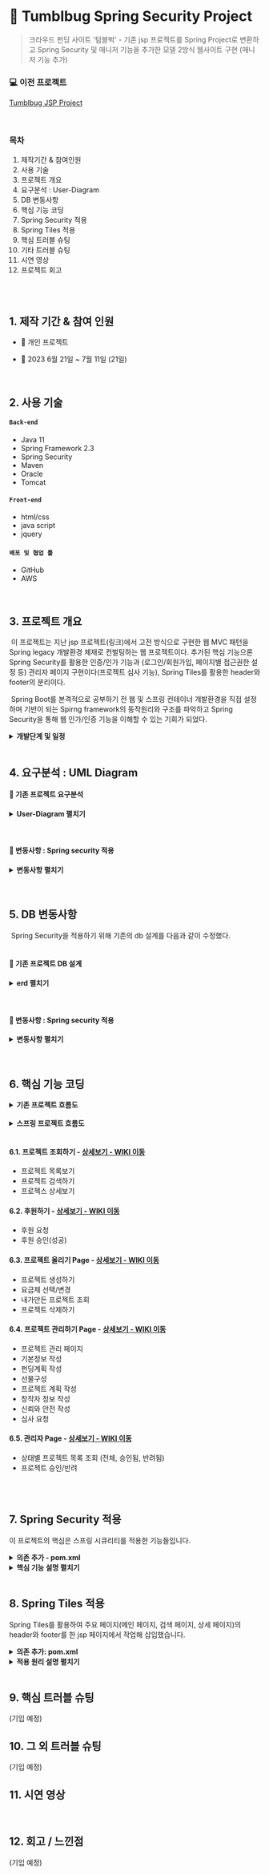 # :pushpin: Tumblbug Spring Security Project
> 크라우드 펀딩 사이트 '텀블벅' - 기존 jsp 프로젝트를 Spring Project로 변환하고 Spring Security 및 매니저 기능을 추가한 모델 2방식 웹사이트 구현 (매니저 기능 추가)  </br>

### 💻 이전 프로젝트 

[Tumblbug JSP Project](https://github.com/Vida0822/Tumblbug_JSP_Project)

<br>


### 목차

1. 제작기간 & 참여인원  <br>
2. 사용 기술  <br>
3. 프로젝트 개요<br>
4. 요구분석 : User-Diagram  <br>
5. DB 변동사항 <br>
6. 핵심 기능 코딩   <br>
7. Spring Security 적용    <br>
8. Spring Tiles 적용  <br>
9. 핵심 트러블 슈팅  <br>
10. 기타 트러블 슈팅  <br>
11. 시연 영상 <br>
12. 프로젝트 회고 <br>

</br></br>



## 1. 제작 기간 & 참여 인원
- 👩 개인 프로젝트 <br>

- 📆 2023 6월 21일 ~ 7월 11일 (21일)  <br>

</br>

## 2. 사용 기술
#### `Back-end`
  - Java 11
  - Spring Framework 2.3
  - Spring Security
  - Maven
  - Oracle
  - Tomcat
    
#### `Front-end`
  - html/css
  - java script
  - jquery
    
#### `배포 및 협업 툴`
  - GitHub
  - AWS


</br>



## 3. 프로젝트 개요

​	이 프로젝트는 지난 jsp 프로젝트(링크)에서 고전 방식으로 구현한 웹 MVC 패턴을 Spring legacy 개발환경 체재로 컨벌팅하는 웹 프로젝트이다. 추가된 핵심 기능으론 Spring Security를 활용한 인증/인가 기능과 (로그인/회원가입, 페이지별 접근권한 설정 등) 관리자 페이지 구현이다(프로젝트 심사 기능), Spring Tiles를 활용한 header와 footer의 분리이다.

​	Spring Boot를 본격적으로 공부하기 전 웹 및 스프링 컨테이너 개발환경을 직접 설정하며 기반이 되는 Spirng framework의 동작원리와 구조를 파악하고 Spring Security을 통해 웹 인가/인증 기능을 이해할 수 있는 기회가 되었다. 

 

<details>
<summary><b> 개발단계 및 일정 </b></summary>
<div markdown="1">

* 6월 21일 ~ 6월 27일 : 개발환경 구축 및 프로젝트 설계 
* 6월 28일 ~ 7월 03일 : 기존 프로젝트 컨벌팅
* 7월 04일 ~ 7월 07일 : 회원가입/로그인 기능 + Spring Security 적용
* 7월 08일 ~ 7월 11일 : 관리자 기능 + spring security 적용 

</div>
</details> 
    
</br>



## 4. 요구분석 : UML Diagram



#### 📌 기존 프로젝트 요구분석 

<details>
<summary><b>User-Diagram 펼치기</b></summary>
<div markdown="1">

![use-diagram drawio](https://github.com/Vida0822/Tumblbug_Spring-Security-Project/assets/132312673/2bf19cd3-0cf3-4db3-b223-845ee11ddbe6)

</div>
</details> 
<br><br>


#### 📌 변동사항 : Spring security 적용 

<details>
<summary><b>변동사항 펼치기</b></summary>
<div markdown="1">


![요구분석](https://github.com/Vida0822/Tumblbug_Spring-Security-Project/assets/132312673/a58c8df0-f81c-4afc-9858-6001e208a297)


**✔회원가입 (수정)** 

- 회원 가입 시 우리조차 알아볼 수 없도록 가입한 비밀번호 암호화 
- 회원가입 동시에 회원권한 부여 

**✔로그인 (수정)**

* (기능코딩 쓰면서 수정)
* (기능코딩 쓰면서 수정)

**✔프로젝트 심사 (추가)  **

* (기능코딩 쓰면서 수정)
* (기능코딩 쓰면서 수정)

</div>
</details> 
<br><br>


## 5. DB 변동사항 

​	Spring Security을 적용하기 위해 기존의 db 설계를 다음과 같이 수정했다. <br></br>



#### 📌 기존 프로젝트 DB 설계

<details>
<summary><b>erd 펼치기</b></summary>
<div markdown="1">

![erd](https://github.com/Vida0822/Tumblbug_Spring-Security-Project/assets/132312673/95469e2d-28b8-46c3-96a5-0ddd598e44e5)
</div>
</details> 
<br><br>

#### 📌 변동사항 : Spring security 적용 

<details>
<summary><b>변동사항 펼치기</b></summary>
<div markdown="1">

**✔ 회원 테이블**

1. 패스워드 암호화 위해 m_password 의 데이터값 길이 변경 필요 :  넉넉하게 varchar2(100)으로 수정

```sql
ALTER TABLE member MODIFY m_password VARCHAR2(100);
```



2. member 테이블의 enabled 컬럼 추가

```sql
ALTER TABLE member
ADD ( enabled char(1) default '1' );
```



3. email 칼럼에 제약조건 부여

```sql
ALTER TABLE member ADD CONSTRAINT unique_email UNIQUE(m_email);
```



**✔권한 테이블**

1. member_authorities 테이블 생성

```sql
CREATE TABLE member_authorities(
   username varchar2(100) not null
   , authority varchar2(100) not null
   , constraint fk_member_authorities_username
      FOREIGN KEY(username)
      REFERENCES member(m_email)
);
```



2.  매니저, 관리자 권한 부여

```sql
INSERT INTO member_authorities VALUES ( 'hong@naver.com' , 'ROLE_MANAGER' );
INSERT INTO member_authorities VALUES ( 'hong@naver.com' , 'ROLE_ADMIN' );
// 회원 이메일, 권한 값 주면 됩니다.
```


</div>
</details> 
<br><br>




## 6. 핵심 기능 코딩 

<details>
<summary><b>기존 프로젝트 흐름도</b></summary>
<div markdown="1">
<br>
![전체흐름](https://github.com/Vida0822/Tumblbug_Spring-Security-Project/assets/132312673/e6262c5b-821c-4f29-af34-01cd582a8dfd)
</div>
</details> 
<br>

<details>
<summary><b>스프링 프로젝트 흐름도</b></summary>
<div markdown="1"
<br>	
![스프링프로젝트 구조설명 drawio](https://github.com/Vida0822/Tumblbug_Spring-Security-Project/assets/132312673/8e99bd4e-e546-4874-a4cd-5ca807b00d00)

</div>
</details> 
<br>



#### 6.1. 프로젝트 조회하기 - <a href="https://github.com/Vida0822/Tumblbug_Spring-Security-Project/wiki/%EC%A3%BC%EC%9A%94-%EA%B8%B0%EB%8A%A5-%EC%86%8C%EA%B0%9C(%ED%94%84%EB%A1%9C%EC%A0%9D%ED%8A%B8-%EC%A1%B0%ED%9A%8C)" >상세보기 - WIKI 이동</a>

- 프로젝트 목록보기
- 프로젝트 검색하기
- 프로젝스 상세보기

#### 6.2. 후원하기 - <a href="https://github.com/Vida0822/Tumblbug_Spring-Security-Project/wiki/%EC%A3%BC%EC%9A%94-%EA%B8%B0%EB%8A%A5-%EC%86%8C%EA%B0%9C(%ED%9B%84%EC%9B%90%ED%95%98%EA%B8%B0)" >상세보기 - WIKI 이동</a>

- 후원 요청
- 후원 승인(성공)

#### 6.3. 프로젝트 올리기 Page  - <a href="https://github.com/Vida0822/Tumblbug_Spring-Security-Project/wiki/%EC%A3%BC%EC%9A%94-%EA%B8%B0%EB%8A%A5-%EC%86%8C%EA%B0%9C(%ED%94%84%EB%A1%9C%EC%A0%9D%ED%8A%B8-%EC%98%AC%EB%A6%AC%EA%B8%B0)" >상세보기 - WIKI 이동</a> 

- 프로젝트 생성하기
- 요금제 선택/변경
- 내가만든 프로젝트 조회
- 프로젝트 삭제하기

#### 6.4. 프로젝트 관리하기 Page  - <a href="https://github.com/Vida0822/Tumblbug_Spring-Security-Project/wiki/%EC%A3%BC%EC%9A%94-%EA%B8%B0%EB%8A%A5-%EC%86%8C%EA%B0%9C(%ED%94%84%EB%A1%9C%EC%A0%9D%ED%8A%B8-%EA%B4%80%EB%A6%AC%ED%95%98%EA%B8%B0)" >상세보기 - WIKI 이동</a> 

- 프로젝트 관리 페이지
- 기본정보 작성
- 펀딩계획 작성
- 선물구성
- 프로젝트 계획 작성
- 창작자 정보 작성
- 신뢰와 안전 작성
- 심사 요청
  

#### 6.5. 관리자 Page   - <a href="https://github.com/Vida0822/Tumblbug_Spring-Security-Project/wiki/%EC%A3%BC%EC%9A%94-%EA%B8%B0%EB%8A%A5-%EC%86%8C%EA%B0%9C(%EA%B4%80%EB%A6%AC%EC%9E%90-Page)" >상세보기 - WIKI 이동</a> 

- 상태별 프로젝트 목록 조회 (전체, 승인됨, 반려됨)
- 프로젝트 승인/반려 


</br></br>

## 7. Spring Security 적용

이 프로젝트의 핵심은 스프링 시큐리티를 적용한 기능들입니다.    

<details>
<summary><b>의존 추가 - pom.xml </b></summary>
<div markdown="1">

```xml
<dependency>
	<groupId>org.springframework.security</groupId>
	<artifactId>spring-security-web</artifactId>
	<version>${org.springframework-version}</version>
</dependency>

<dependency>
	<groupId>org.springframework.security</groupId>
	<artifactId>spring-security-config</artifactId>
	<version>${org.springframework-version}</version>
</dependency>

<dependency>
	<groupId>org.springframework.security</groupId>
	<artifactId>spring-security-core</artifactId>
	<version>${org.springframework-version}</version>
</dependency>

<!-- https://mvnrepository.com/artifact/org.springframework.security/spring-security-taglibs -->
<dependency>
	<groupId>org.springframework.security</groupId>
	<artifactId>spring-security-taglibs</artifactId>
	<version>${org.springframework-version}</version>
</dependency>
```



</div>
</details> 





<details>
<summary><b>핵심 기능 설명 펼치기</b></summary>
<div markdown="1">

### 7.1. 회원가입 


### ✔️ 회원가입 

* 회원가입 요청 시 매개변수로 넘어온 '이름, 이메일, 비밀번호'을 받아 회원가입에 필요한 정보를 정리해둔 joinRequest 객체 생성

* PasswordEncoder를 구현한 BCryptPasswordEncoder를 빈객체로 생성해 사용자가 입력한 비밀번호를 암호화해 서버에서도 확인하지 못하도록 보안 강화

* Mapper 파일에 프로시저를 활용해 회원가입 동시에 ROLE_USER (회원권한) 부여 

* 회원가입 성공시 메인페이지로 이동

<details>
<summary>security-context.xml</summary>
<div markdown="1">

```xml
<bean id="bCryptPasswordEncoder"  class="org.springframework.security.crypto.bcrypt.BCryptPasswordEncoder"></bean>	
```

</div>
</details> 

<details>
<summary>MemberController.java</summary>
<div markdown="1">

```java
@Setter(onMethod=@__({@Autowired}))
	private PasswordEncoder passwordEncoder;
	
// 회원가입 POST 요청
@PostMapping("/join.do")
public String join( JoinRequest joinRequest ) throws Exception{
		   
String pwd = joinRequest.getPassword(); 
	       
joinRequest.setPassword(this.passwordEncoder.encode(pwd));
	       
this.memberMapper.memberInsert(joinRequest);
//   this.memberMapper.payMethodInsert();
return "redirect:../tumblbug/main.do";

}
```



</div>
</details> 

<details>
<summary>memberMapper.xml</summary>
<div markdown="1">

```xml
<insert id="memberInsert" parameterType="map">
{CALL
 DECLARE
 BEGIN
     	INSERT into member(m_cd, m_email, m_password, m_name, M_url, M_privacy, m_message, m_up, m_pro, m_liked, m_follow, m_mk)
		VALUES ('MEM'||SEQ_MEMBER.NEXTVAL, #{email}, #{password}, #{name}, DBMS_RANDOM.STRING('L', 16), '1', '1', '1', '1', '1', '1', '0');
		INSERT INTO member_authorities VALUES ( #{email} , 'ROLE_USER' );
  END
}		
</insert>
```



</div>
</details> 

</br>



### 7.2. 로그인 

### ✔️ 로그인 

* 사용자가 post 메서드로 로그인 요청을 보내면 `authentication-manager`에 정의된 `authentication-provider`를 통해 사용자 서비스(`customUserDetailsService`)를 호출하여 사용자 정보를 가져온다. 
  * customUserDetailsService에서 자동 생성된 User객체의 userName을 사용해 해당 userName으로 MemberMapper의 read함수를 사용해 회원정보 조회 후 그 회원의 userName, password외 다른 정보도 함께 Member 객체로 받아옴  
  * 해당 Member 객체로 CustomUser 객체 생성자에 넣어줌
  * CustomUser: Member 객체(회원정보)와 권한 정보(리스트)를 갖고 있는 객체 
* 가져온 사용자 정보와 입력받은 비밀번호를 `password-encoder`(`bCryptPasswordEncoder`)를 사용하여 비교합니다.
* 인증에 성공하면 Security를 활용해 사용자 정의 로그인 페이지 등록 : login-page의 로그인 성공시 처리할 핸들러로 설정한 customLoginSuccessHandler 호출
  * customLoginSuccessHandler 에서 인증받은 사용자의 권한 정보에 따라 각각 다른 요청 url로 리다이렉트 처리
* 로그인 실패시 error 매개변수와 함께 다시 로그인 페이지로 리다이렉트 
  * 해당 매개변수 전달 시 리다이렉트 된 login 페이지에선 로그인 실패 알림창 띄움  
* 로그아웃 상태면 로그인/회원가입 버튼이, 로그인 상태면 회원이 접속할 수 있는 여러가지 페이지들을 모든 페이지 헤더에 드롭다운으로 구현  



<details>
<summary>security-context.xml</summary>
<div markdown="1">

```xml
<!-- 실제 인증을 처리하는 객체 -->
<security:authentication-manager> 
	<security:authentication-provider user-service-ref="customUserDetailsService"> 
			<security:password-encoder ref="bCryptPasswordEncoder" />
	</security:authentication-provider>
</security:authentication-manager> 

<!-- 사용자 정의 로그인 페이지 등록 속성 : login-page  -->
<security:form-login 
       login-page="/tumblbug/login.do"
       authentication-success-handler-ref="customLoginSuccessHandler"	       
       authentication-failure-url="/tumblbug/login.do?error=true"
       />
```

</div>
</details> 



<details>
<summary>CustomUserDetailsService.java</summary>
<div markdown="1">

```java
@Component("customUserDetailsService")
@Log4j
public class CustomUserDetailsService implements UserDetailsService{

	
	@Setter(onMethod=@__({@Autowired}))
	private MemberMapper memberMapper;
	
	@Override
	public UserDetails loadUserByUsername(String username) throws UsernameNotFoundException {
		log.warn("> Load User By UserName : " + username);
		
		// vo 객체에는   회원정보 + 권한정보(authList)
		Member vo  = this.memberMapper.read(username);
		log.warn("> Queiried by Member mapper : " + vo);
		
		// UserDetails    <- 변환X                                 vo
		//                          User 구현 org.doit.ik.security.damin.CustomUser
		return vo == null ? null : new CustomUser(vo);
	}

}
```

</div>
</details> 



<details>
<summary>MemberMapper.xml</summary>
<div markdown="1">

```xml
      <!-- m_email, m_password, m_name, enabled,authority -->
       <select id="read"  resultMap="memberMap">
	        SELECT m_cd, m_email, m_password, m_name, enabled,authority
		    FROM member  m LEFT JOIN member_authorities auth ON m.m_email = auth.username
	        WHERE m_email = #{m_email} 
      </select>
```



</div>
</details> 



<details>
<summary>CustomUser.java</summary>
<div markdown="1">

 ```java
 @Getter
 public class CustomUser extends User {
 
 private static final long serialVersionUID = 8215844917794450806L;
 	
 	private Member member; // member 필드명 기억
 
 	public CustomUser(String username, String password, Collection<? extends GrantedAuthority> authorities) {
 		super(username, password, authorities); 
 	}
 	
 	//                            회원정보 + 권한정보(authList)
 	public CustomUser(Member vo) {
 		super(
 				  vo.getM_email()
 				, vo.getM_password()
 				 // List<AuthVO>  -> Collection<>
 				, vo.getAuthList().stream().map( auth->new SimpleGrantedAuthority( auth.getAuthority() ) ).collect( Collectors.toList() )
 			);
 		this.member = vo;
 	}
 
 }
 ```

</div>
</details> 



<details>
<summary>CustomLoginSuccessHandler</summary>
<div markdown="1">

```java
@Component("customLoginSuccessHandler")
@Log4j
public class CustomLoginSuccessHandler extends SavedRequestAwareAuthenticationSuccessHandler implements AuthenticationSuccessHandler{

	
	@Override
	public void onAuthenticationSuccess(
			HttpServletRequest request, 
			HttpServletResponse response,
			Authentication authentication //인증받은 사용자의 정보(권한)
			) throws IOException, ServletException {
		log.warn("> Login Success...");
		
		
		List<String> roleNames = new ArrayList<String>();
		
		authentication.getAuthorities().forEach( auth ->  {
			roleNames.add(auth.getAuthority());
		});

		log.warn("> ROLE NAMES : " + roleNames );
		
		if ( roleNames.contains("ROLE_ADMIN")) {
			response.sendRedirect("/tumblbug/manager.do?pro_status=test");
			return;
		} else if( roleNames.contains("ROLE_MANAGER")){
			response.sendRedirect("/tumblbug/manager.do?pro_status=test");
			return;
		} 
			else if( roleNames.contains("ROLE_USER")){
			response.sendRedirect("/tumblbug/main.do");
			return;
		}else {
			response.sendRedirect("/tumblbug/main.do");
		} 
	}

}
```



</div>
</details> 

<details>
<summary>loginForm.jsp</summary>
<div markdown="1">

```jsp
<form action="/login" autocomplete="on" class="style__Form-mir8lt-4 cFNky" name="form" method="post">
   <!-- 입력 받기 --> 
    
</form>

<c:if test="${  param.error  }">
	<script>
		alert("로그인 실패했습니다. 다시 시도해주세요. ")
	</script>
</c:if>  
```

</div>
</details> 



<details>
<summary>header.jsp</summary>
<div markdown="1">

```jsp
<sec:authorize access="isAuthenticated()">
   <div class="style__UserButton-zxsodr-10 csOHNF" id="memberMenu">
		<!-- 프로필 이미지 -->
		<div style="margin: 0; padding: 0"
			class="style__UserAvatar-zxsodr-8 bKpcjX">
				<span style="margin: 0; padding: 0"
					class="ProfileImg__StyledProfileImg-sc-1vio56c-0 gXKtKb"></span>
		</div>
		<!-- 회원이름 **** 수정해야함  -->
		<div class="style__UserText-zxsodr-11 fXtfpK">
            <sec:authentication property="principal.member.m_name"/> 
       </div>
<%-- <div class="style__UserText-zxsodr-11 fXtfpK"> ${pinfo.member.m_name} </div>  --%>
								</div>
		<!-- 회원메뉴 -->
		<div class="SNB__Wrapper-wpjnaw-1 VIJCO">
				<div class="SNB__MenuList-wpjnaw-2 dBwYuQ">
					<div class="SNB__MenuItem-wpjnaw-3 fBfUv">프로필</div>
					<div class="SNB__MenuItem-wpjnaw-3 fBfUv">응원권</div>
					<div class="SNB__MenuItemDivider-wpjnaw-4 Tzsws"></div>
					<div class="SNB__MenuItem-wpjnaw-3 fBfUv">후원현황</div>
					<div class="SNB__MenuItem-wpjnaw-3 fBfUv">관심 프로젝트</div>
					<div class="SNB__MenuItem-wpjnaw-3 fBfUv">팔로우</div>
					<div class="SNB__MenuItemDivider-wpjnaw-4 Tzsws"></div>
					<div class="SNB__MenuItem-wpjnaw-3 fBfUv">알림</div>
					<div class="SNB__MenuItem-wpjnaw-3 fBfUv">메시지</div>	                        		</div>
        </div>
</sec:authorize>
<sec:authorize access="isAnonymous()">		
    <div class="style__UserText-zxsodr-11 fXtfpK" id="loginButton">로그인/회원가입</div>
</sec:authorize>
```

</div>
</details> 



</br>



### 7.3. 로그아웃 

</br>


### 7.4. 접근 권한 설정 

*  css, js, image는 접근 제어 대상이 아니기에 이러한 페이지로의 요청은 보안필터 체인을 적용하지 않는다
* 프로젝트 후원하기, 만들기는 로그인 해야한(회원 권한을 가져야만) 접속할 수 있도록 권한 설정 
* 관리자 페이지는 관리자 권한을 가져야만 접속할 수 있도록 권한 설정 
* 권한을 갖지 못한 사용자가 관리자 페이지로 접속하려하면 customAccessDeniedHandler 호출 
* customAccessDeniedHandler 를 호출하여 403 페이지 대신 따로 제작한 접근 불가 에러 페이지가 뜨도록함



<details>
<summary>security-context.xml</summary>
<div markdown="1">

```xml
<!-- css, js, image는 접근 제어 대상이 아니기에 이러한 페이지로의 요청은 보안필터 체인을 적용하지 않는다 -->
<security:http pattern="/static/**" security="none"></security:http>	
	<security:http pattern="/design/**" security="none"></security:http>	
	<security:http pattern="/css/**" security="none" />	
	<security:http pattern="/js/**" security="none" />	 
	
	<security:http use-expressions="true"> 

		<security:csrf disabled="true"/>

		<!-- 접근권한 설정 태그 --> 
	    <security:intercept-url pattern="/tumblbug/manager.do" access="hasRole('ROLE_MANAGER')"/>
		<security:intercept-url pattern="/tumblbug/makeProject.do" access="isAuthenticated()"/> 	
 	    <security:intercept-url pattern="/tumblbug/pay.do" access="isAuthenticated()"/> 
<!-- 	    <security:intercept-url pattern="/customer/noticeDel.htm" access="hasRole('ROLE_MANAGER')"/> -->
	    <security:intercept-url pattern="/**" access="permitAll"/>
		
		   <!-- 에러 메시지 보다는 접근 금지에 대한 특정 페이지로 이동하도록 지정
	    <security:access-denied-handler error-page="/common/accessError.do" />
	     -->
	     <security:access-denied-handler ref="customAccessDeniedHandler" />
```

</div>
</details> 



<details>
<summary>CustomAccessDeniedHandler.java</summary>
<div markdown="1">

```java
@Component("customAccessDeniedHandler")
@Log4j
public class CustomAccessDeniedHandler implements AccessDeniedHandler{

	@Override
	public void handle(HttpServletRequest request, HttpServletResponse response,
			AccessDeniedException accessDeniedException) throws IOException, ServletException { 
		log.error("> Access Denied Handler");
		log.error("> Redirect...");
		
		response.sendRedirect("/tumblbug/accessError.do");
		
	}
}
```

</div>
</details> 


</div>
</details>

</br>

## 8. Spring Tiles 적용

 Spring Tiles를 활용하여 주요 페이지(메인 페이지, 검색 페이지, 상세 페이지)의 header와 footer를 한 jsp 페이지에서 작업해 삽입했습니다.

<details>
<summary><b>의존 추가: pom.xml</b></summary>
<div markdown="1">

```xml
<!-- Tiles -->
<dependency>
     <groupId>org.apache.tiles</groupId>
     <artifactId>tiles-extras</artifactId>
     <version>${org.apache.tiles-version}</version>
</dependency>
<dependency>
     <groupId>org.apache.tiles</groupId>
     <artifactId>tiles-core</artifactId>
     <version>${org.apache.tiles-version}</version>
</dependency>  
<dependency>
     <groupId>org.apache.tiles</groupId>
     <artifactId>tiles-servlet</artifactId>
     <version>${org.apache.tiles-version}</version>
</dependency>
<dependency>
     <groupId>org.apache.tiles</groupId>
     <artifactId>tiles-jsp</artifactId>
     <version>${org.apache.tiles-version}</version>
</dependency>
```

</div>
</details>

<details>
<summary><b>적용 원리 설명 펼치기</b></summary>
<div markdown="1">




### 8.1. 재료 준비: 타일 정의 

<details>
<summary>tiles.xml </summary>
<div markdown="1">

```xml
<!-- main.tiles -->
<definition name="main.tiles" template="/WEB-INF/views/inc/layoutMain.jsp"> <!--도화지--> 
   <put-attribute name="header" value="/WEB-INF/views/inc/header.jsp"/> <!-- 물감 1 --> 
   <put-attribute name="content" value="/WEB-INF/views/tumblbug/main.jsp"/><!-- 물감 2 --> 
   <put-attribute name="footer" value="/WEB-INF/views/inc/footer.jsp"/> <!-- 물감 3 -->   
</definition>
     
<!-- search.tiles -->
<definition name="search.tiles" template="/WEB-INF/views/inc/layoutSearch.jsp">
    <put-attribute name="header" value="/WEB-INF/views/inc/header.jsp"/>
    <put-attribute name="content" value="/WEB-INF/views/tumblbug/search.jsp"/>
    <put-attribute name="footer" value="/WEB-INF/views/inc/footer.jsp"/>     
</definition>

<!-- view.tiles -->
<definition name="view.tiles" template="/WEB-INF/views/inc/layoutView.jsp">
   <put-attribute name="header" value="/WEB-INF/views/inc/header.jsp"/>
   <put-attribute name="content" value="/WEB-INF/views/tumblbug/view.jsp"/>
</definition>   
```

</div>
</details>

</br>


### 8.2. 그림 그리기: 페이지 작성 

<details>
<summary>layoutMain.jsp (main.tiles)</summary>
<div markdown="1">

```xml
<body>
	<div id="react-view" class="tbb-only-ff">
	
    	<!-- header 위치 지정 -->
		<tiles:insertAttribute name="header"/>	 <!-- 그림 그리기 1 --> 
    
		<div class="style__Container-sc-7of8vt-0 gmYOwM">
		<!-- content 위치 지정 --> 
			<tiles:insertAttribute name="content"/> <!-- 그림 그리기 2 --> 
		
		<!-- footer 위치 지정 -->
			<tiles:insertAttribute name="footer"/> <!-- 그림 그리기 3 --> 		
		</div>
	</div>	
</body>
```

</div>
</details>

</br>


### 8.3. 그림 불러오기: 페이지 호출

<details>
<summary>ProjectController.java</summary>
<div markdown="1">

```java
@GetMapping("/main.do")
public String main(Model model) {
	log.info("> /main GET");
	List<ProjectCard> CardList = this.mainProjectService.getCardList();
	List<ProjectCard> popCardList = this.mainProjectService.getPopCardList();
	model.addAttribute("CardList", CardList);
	model.addAttribute("popCardList", popCardList);
		
	return "main.tiles"; // layoutMain.jsp 호출
}
```

</div>
</details>

</br>



</div>
</details>

</br>


## 9. 핵심 트러블 슈팅
(기입 예정) 

## 10. 그 외 트러블 슈팅
(기입 예정)

## 11. 시연 영상
<br>

## 12. 회고 / 느낀점

(기입 예정)
